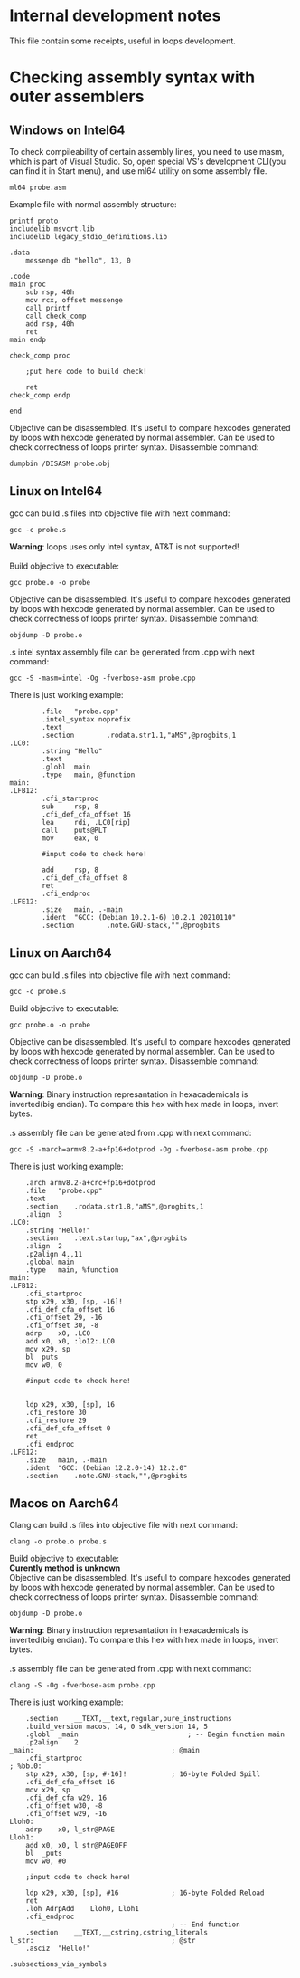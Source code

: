 # Internal development notes

This file contain some receipts, useful in loops development.

# Checking assembly syntax with outer assemblers

## Windows on Intel64

To check compileability of certain assembly lines, you need to use masm, which is part of Visual Studio.
So, open special VS's development CLI(you can find it in Start menu), and use ml64 utility on some assembly file.
```
ml64 probe.asm
```
Example file with normal assembly structure:
```
printf proto
includelib msvcrt.lib
includelib legacy_stdio_definitions.lib

.data
    messenge db "hello", 13, 0

.code
main proc
    sub rsp, 40h
    mov rcx, offset messenge
    call printf
	call check_comp
    add rsp, 40h
    ret
main endp

check_comp proc
	
	;put here code to build check!
	
	ret         
check_comp endp

end
```

Objective can be disassembled. It's useful to compare hexcodes generated by loops with hexcode generated by normal assembler.
Can be used to check correctness of loops printer syntax. Disassemble command:
```
dumpbin /DISASM probe.obj
```

## Linux on Intel64

gcc can build .s files into objective file with next command:
```
gcc -c probe.s
```
**Warning**: loops uses only Intel syntax, AT&T is not supported!\
\
Build objective to executable:
```
gcc probe.o -o probe
```
Objective can be disassembled. It's useful to compare hexcodes generated by loops with hexcode generated by normal assembler.
Can be used to check correctness of loops printer syntax. Disassemble command:
```
objdump -D probe.o
```
.s intel syntax assembly file can be generated from .cpp with next command:
```
gcc -S -masm=intel -Og -fverbose-asm probe.cpp
```
There is just working example:
```
        .file   "probe.cpp"
        .intel_syntax noprefix
        .text
        .section        .rodata.str1.1,"aMS",@progbits,1
.LC0:
        .string "Hello"
        .text
        .globl  main
        .type   main, @function
main:
.LFB12:
        .cfi_startproc
        sub     rsp, 8
        .cfi_def_cfa_offset 16
        lea     rdi, .LC0[rip]
        call    puts@PLT
        mov     eax, 0

        #input code to check here!

        add     rsp, 8
        .cfi_def_cfa_offset 8
        ret
        .cfi_endproc
.LFE12:
        .size   main, .-main
        .ident  "GCC: (Debian 10.2.1-6) 10.2.1 20210110"
        .section        .note.GNU-stack,"",@progbits
```

## Linux on Aarch64

gcc can build .s files into objective file with next command:
```
gcc -c probe.s
```
Build objective to executable:
```
gcc probe.o -o probe
```
Objective can be disassembled. It's useful to compare hexcodes generated by loops with hexcode generated by normal assembler.
Can be used to check correctness of loops printer syntax. Disassemble command:
```
objdump -D probe.o
```
**Warning**: Binary instruction represantation in hexacademicals is inverted(big endian). To compare this hex with hex made in loops, invert bytes.\
\
.s assembly file can be generated from .cpp with next command:
```
gcc -S -march=armv8.2-a+fp16+dotprod -Og -fverbose-asm probe.cpp
```
There is just working example:
```
	.arch armv8.2-a+crc+fp16+dotprod
	.file	"probe.cpp"
	.text
	.section	.rodata.str1.8,"aMS",@progbits,1
	.align	3
.LC0:
	.string	"Hello!"
	.section	.text.startup,"ax",@progbits
	.align	2
	.p2align 4,,11
	.global	main
	.type	main, %function
main:
.LFB12:
	.cfi_startproc
	stp	x29, x30, [sp, -16]!
	.cfi_def_cfa_offset 16
	.cfi_offset 29, -16
	.cfi_offset 30, -8
	adrp	x0, .LC0
	add	x0, x0, :lo12:.LC0
	mov	x29, sp
	bl	puts
	mov	w0, 0

	#input code to check here!


	ldp	x29, x30, [sp], 16
	.cfi_restore 30
	.cfi_restore 29
	.cfi_def_cfa_offset 0
	ret
	.cfi_endproc
.LFE12:
	.size	main, .-main
	.ident	"GCC: (Debian 12.2.0-14) 12.2.0"
	.section	.note.GNU-stack,"",@progbits
```

## Macos on Aarch64

Clang can build .s files into objective file with next command:
```
clang -o probe.o probe.s
```
Build objective to executable:\
**Curently method is unknown**\
Objective can be disassembled. It's useful to compare hexcodes generated by loops with hexcode generated by normal assembler.
Can be used to check correctness of loops printer syntax. Disassemble command:
```
objdump -D probe.o
```
**Warning**: Binary instruction represantation in hexacademicals is inverted(big endian). To compare this hex with hex made in loops, invert bytes.\
\
.s assembly file can be generated from .cpp with next command:
```
clang -S -Og -fverbose-asm probe.cpp
```
There is just working example:
```
	.section	__TEXT,__text,regular,pure_instructions
	.build_version macos, 14, 0	sdk_version 14, 5
	.globl	_main                           ; -- Begin function main
	.p2align	2
_main:                                  ; @main
	.cfi_startproc
; %bb.0:
	stp	x29, x30, [sp, #-16]!           ; 16-byte Folded Spill
	.cfi_def_cfa_offset 16
	mov	x29, sp
	.cfi_def_cfa w29, 16
	.cfi_offset w30, -8
	.cfi_offset w29, -16
Lloh0:
	adrp	x0, l_str@PAGE
Lloh1:
	add	x0, x0, l_str@PAGEOFF
	bl	_puts
	mov	w0, #0

	;input code to check here!
	
	ldp	x29, x30, [sp], #16             ; 16-byte Folded Reload
	ret
	.loh AdrpAdd	Lloh0, Lloh1
	.cfi_endproc
                                        ; -- End function
	.section	__TEXT,__cstring,cstring_literals
l_str:                                  ; @str
	.asciz	"Hello!"

.subsections_via_symbols
```
